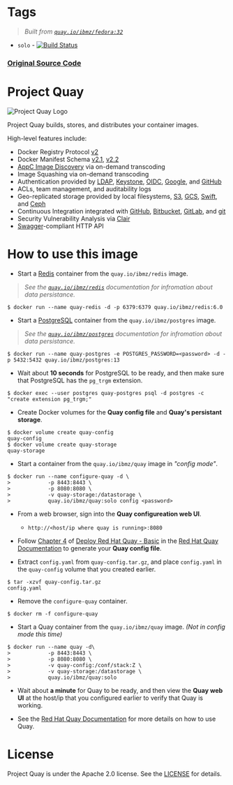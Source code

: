 # Tags
> _Built from [`quay.io/ibmz/fedora:32`](https://quay.io/repository/ibmz/fedora?tab=info)_
-	`solo` - [![Build Status](https://travis-ci.com/lcarcaramo/quay.svg?branch=solo-s390x)](https://travis-ci.com/lcarcaramo/quay)
### __[Original Source Code](https://github.com/quay/quay)__

# Project Quay

![Project Quay Logo](project_quay_logo.png)

Project Quay builds, stores, and distributes your container images.

High-level features include:

- Docker Registry Protocol [v2]
- Docker Manifest Schema [v2.1], [v2.2]
- [AppC Image Discovery] via on-demand transcoding
- Image Squashing via on-demand transcoding
- Authentication provided by [LDAP], [Keystone], [OIDC], [Google], and [GitHub]
- ACLs, team management, and auditability logs
- Geo-replicated storage provided by local filesystems, [S3], [GCS], [Swift], and [Ceph]
- Continuous Integration integrated with [GitHub], [Bitbucket], [GitLab], and [git]
- Security Vulnerability Analysis via [Clair]
- [Swagger]-compliant HTTP API

[v2]: https://docs.docker.com/registry/spec/api/
[v2.1]: https://github.com/docker/distribution/blob/master/docs/spec/manifest-v2-1.md
[v2.2]: https://github.com/docker/distribution/blob/master/docs/spec/manifest-v2-2.md
[AppC Image Discovery]: https://github.com/appc/spec/blob/master/spec/discovery.md
[LDAP]: https://en.wikipedia.org/wiki/Lightweight_Directory_Access_Protocol
[Keystone]: http://docs.openstack.org/developer/keystone
[OIDC]: https://en.wikipedia.org/wiki/OpenID_Connect
[Google]: https://developers.google.com/identity/sign-in/web/sign-in
[GitHub]: https://developer.github.com/v3/oauth
[S3]: https://aws.amazon.com/s3
[GCS]: https://cloud.google.com/storage
[Swift]: http://swift.openstack.org
[Ceph]: http://docs.ceph.com/docs/master/radosgw/config
[GitHub]: https://github.com
[Bitbucket]: https://bitbucket.com
[GitLab]: https://gitlab.com
[git]: https://git-scm.com
[Clair]: https://github.com/quay/clair
[Swagger]: http://swagger.io

# How to use this image

* Start a [Redis](https://quay.io/repository/ibmz/redis) container from the `quay.io/ibmz/redis` image.
> _See the [`quay.io/ibmz/redis`](https://quay.io/repository/ibmz/redis) documentation for infromation about data persistance._
```console
$ docker run --name quay-redis -d -p 6379:6379 quay.io/ibmz/redis:6.0
```

* Start a [PostgreSQL](https://quay.io/repository/ibmz/postgres) container from the `quay.io/ibmz/postgres` image.
> _See the [`quay.io/ibmz/postgres`](https://quay.io/repository/ibmz/postgres) documentation for infromation about data persistance._
```console
$ docker run --name quay-postgres -e POSTGRES_PASSWORD=<password> -d -p 5432:5432 quay.io/ibmz/postgres:13
```

* Wait about __10 seconds__ for PostgreSQL to be ready, and then make sure that PostgreSQL has the `pg_trgm` extension.
```console
$ docker exec --user postgres quay-postgres psql -d postgres -c "create extension pg_trgm;"
```

* Create Docker volumes for the __Quay config file__ and __Quay's persistant storage__.
```console
$ docker volume create quay-config
quay-config
$ docker volume create quay-storage
quay-storage
```

* Start a container from the `quay.io/ibmz/quay` image in _"config mode"_.
```console
$ docker run --name configure-quay -d \ 
>            -p 8443:8443 \
>            -p 8080:8080 \
>            -v quay-storage:/datastorage \ 
>            quay.io/ibmz/quay:solo config <password>
```

* From a web browser, sign into the __Quay configureation web UI__.
  * `http://<host/ip where quay is running>:8080`
  
* Follow [Chapter 4](https://access.redhat.com/documentation/en-us/red_hat_quay/3.3/html/deploy_red_hat_quay_-_basic/configuring_red_hat_quay) of [Deploy Red Hat Quay - Basic](https://access.redhat.com/documentation/en-us/red_hat_quay/3.3/html/deploy_red_hat_quay_-_basic/index) in the [Red Hat Quay Documentation](https://access.redhat.com/documentation/en-us/red_hat_quay/3.3/) to generate your __Quay config file__.

* Extract `config.yaml` from `quay-config.tar.gz`, and place `config.yaml` in the `quay-config` volume that you created earlier.
```console
$ tar -xzvf quay-config.tar.gz
config.yaml
```

* Remove the `configure-quay` container.
```console
$ docker rm -f configure-quay
```

* Start a Quay container from the `quay.io/ibmz/quay` image. _(Not in config mode this time)_
```console
$ docker run --name quay -d\
>            -p 8443:8443 \
>            -p 8080:8080 \
>            -v quay-config:/conf/stack:Z \
>            -v quay-storage:/datastorage \
>            quay.io/ibmz/quay:solo
```

* Wait about __a minute__ for Quay to be ready, and then view the __Quay web UI__ at the host/ip that you configured earlier to verify that Quay is working.

* See the [Red Hat Quay Documentation](https://access.redhat.com/documentation/en-us/red_hat_quay/3.3/) for more details on how to use Quay.

# License

Project Quay is under the Apache 2.0 license.
See the [LICENSE](https://github.com/quay/quay/blob/master/LICENSE) for details.
